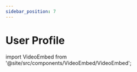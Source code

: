 ```yaml
---
sidebar_position: 7
---
```


# User Profile

import VideoEmbed from '@site/src/components/VideoEmbed/VideoEmbed';

<VideoEmbed src="https://www.loom.com/embed/1541e3c57b65457c8a721119874ff503?sid=b8501fad-ab8d-4d19-8d1b-327edcbe481c" title="Video Title" />
